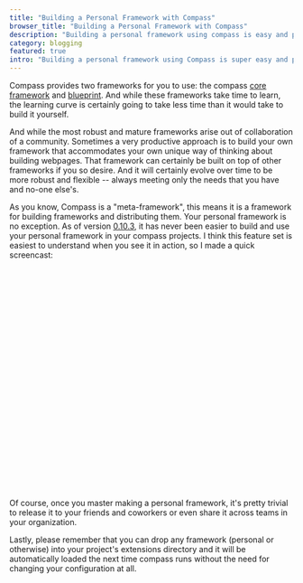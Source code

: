 ```yaml
---
title: "Building a Personal Framework with Compass"
browser_title: "Building a Personal Framework with Compass"
description: "Building a personal framework using compass is easy and provides huge productivity gains for CSS developers."
category: blogging
featured: true
intro: "Building a personal framework using Compass is super easy and provides huge productivity gains for CSS developers."
---
```

Compass provides two frameworks for you to use: the compass [core framework](http://compass-style.org/docs/reference/compass/) and [blueprint](http://compass-style.org/docs/reference/blueprint/). And while these frameworks take time to learn, the learning curve is certainly going to take less time than it would take to build it yourself.

And while the most robust and mature frameworks arise out of collaboration of a community. Sometimes a very productive approach is to build your own framework that accommodates your own unique way of thinking about building webpages. That framework can certainly be built on top of other frameworks if you so desire.  And it will certainly evolve over time to be more robust and flexible -- always meeting only the needs that you have and no-one else's.

As you know, Compass is a "meta-framework", this means it is a framework for building frameworks and distributing them. Your personal framework is no exception. As of version [0.10.3](http://compass-style.org/docs/CHANGELOG/), it has never been easier to build and use your personal framework in your compass projects. I think this feature set is easiest to understand when you see it in action, so I made a quick screencast:

<object width="700" height="394"><param name="allowfullscreen" value="true" /><param name="allowscriptaccess" value="always" /><param name="movie" value="http://vimeo.com/moogaloop.swf?clip_id=13804978&amp;server=vimeo.com&amp;show_title=1&amp;show_byline=0&amp;show_portrait=0&amp;color=00ADEF&amp;fullscreen=1" /><embed src="http://vimeo.com/moogaloop.swf?clip_id=13804978&amp;server=vimeo.com&amp;show_title=1&amp;show_byline=0&amp;show_portrait=0&amp;color=00ADEF&amp;fullscreen=1" type="application/x-shockwave-flash" allowfullscreen="true" allowscriptaccess="always" width="700" height="394"></embed></object>

Of course, once you master making a personal framework, it's pretty trivial to release it to your friends and coworkers or even share it across teams in your organization.

Lastly, please remember that you can drop any framework (personal or otherwise) into your project's extensions directory and it will be automatically loaded the next time compass runs without the need for changing your configuration at all.